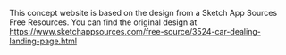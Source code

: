 This concept website is based on the design from a Sketch App Sources Free Resources. You can find the original design at https://www.sketchappsources.com/free-source/3524-car-dealing-landing-page.html